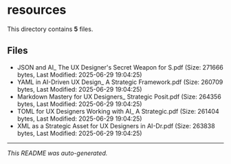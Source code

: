 # resources

This directory contains **5** files.

## Files

- JSON and AI_ The UX Designer's Secret Weapon for S.pdf (Size: 271666 bytes, Last Modified: 2025-06-29 19:04:25)
- YAML in AI-Driven UX Design_ A Strategic Framework.pdf (Size: 260709 bytes, Last Modified: 2025-06-29 19:04:25)
- Markdown Mastery for UX Designers_ Strategic Posit.pdf (Size: 264356 bytes, Last Modified: 2025-06-29 19:04:25)
- TOML for UX Designers Working with AI_ A Strategic.pdf (Size: 261404 bytes, Last Modified: 2025-06-29 19:04:25)
- XML as a Strategic Asset for UX Designers in AI-Dr.pdf (Size: 263838 bytes, Last Modified: 2025-06-29 19:04:25)

---
*This README was auto-generated.*
